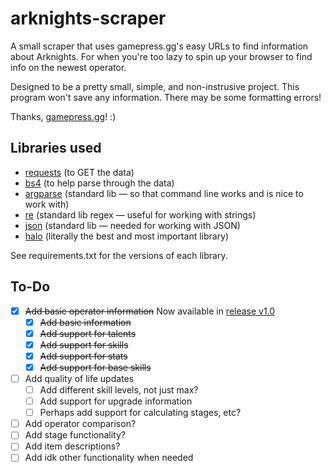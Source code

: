 # arknights-scraper

A small scraper that uses gamepress.gg's easy URLs to find information about Arknights. For when you're too lazy to spin up your browser to find info on the newest operator.

Designed to be a pretty small, simple, and non-instrusive project. This program won't save any information. There may be some formatting errors!

Thanks, [gamepress.gg](https://gamepress.gg/)! :)

## Libraries used

- [requests](https://requests.readthedocs.io/en/master/) (to GET the data)
- [bs4](https://www.crummy.com/software/BeautifulSoup/bs4/doc/) (to help parse through the data)
- [argparse](https://docs.python.org/3/library/argparse.html) (standard lib — so that command line works and is nice to work with)
- [re](https://docs.python.org/3/library/re.html) (standard lib regex — useful for working with strings)
- [json](https://docs.python.org/3/library/json.html) (standard lib — needed for working with JSON)
- [halo](http://halo.josealerma.com/index.html) (literally the best and most important library)

See requirements.txt for the versions of each library.

## To-Do

- [x] ~~Add basic operator information~~ Now available in [release v1.0](putreleasehere)
  - [x] ~~Add basic information~~
  - [x] ~~Add support for talents~~
  - [x] ~~Add support for skills~~
  - [x] ~~Add support for stats~~
  - [x] ~~Add support for base skills~~
- [ ] Add quality of life updates
  - [ ] Add different skill levels, not just max?
  - [ ] Add support for upgrade information
  - [ ] Perhaps add support for calculating stages, etc?
- [ ] Add operator comparison?
- [ ] Add stage functionality?
- [ ] Add item descriptions?
- [ ] Add idk other functionality when needed
